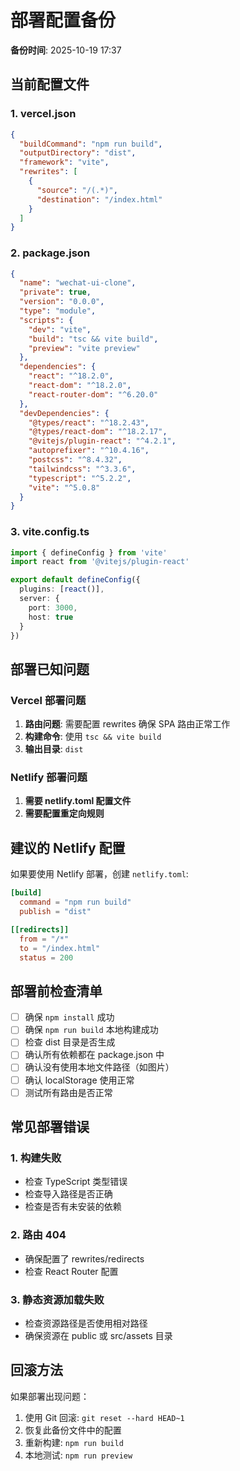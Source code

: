 # 部署配置备份

**备份时间**: 2025-10-19 17:37

## 当前配置文件

### 1. vercel.json
```json
{
  "buildCommand": "npm run build",
  "outputDirectory": "dist",
  "framework": "vite",
  "rewrites": [
    {
      "source": "/(.*)",
      "destination": "/index.html"
    }
  ]
}
```

### 2. package.json
```json
{
  "name": "wechat-ui-clone",
  "private": true,
  "version": "0.0.0",
  "type": "module",
  "scripts": {
    "dev": "vite",
    "build": "tsc && vite build",
    "preview": "vite preview"
  },
  "dependencies": {
    "react": "^18.2.0",
    "react-dom": "^18.2.0",
    "react-router-dom": "^6.20.0"
  },
  "devDependencies": {
    "@types/react": "^18.2.43",
    "@types/react-dom": "^18.2.17",
    "@vitejs/plugin-react": "^4.2.1",
    "autoprefixer": "^10.4.16",
    "postcss": "^8.4.32",
    "tailwindcss": "^3.3.6",
    "typescript": "^5.2.2",
    "vite": "^5.0.8"
  }
}
```

### 3. vite.config.ts
```typescript
import { defineConfig } from 'vite'
import react from '@vitejs/plugin-react'

export default defineConfig({
  plugins: [react()],
  server: {
    port: 3000,
    host: true
  }
})
```

## 部署已知问题

### Vercel 部署问题
1. **路由问题**: 需要配置 rewrites 确保 SPA 路由正常工作
2. **构建命令**: 使用 `tsc && vite build`
3. **输出目录**: `dist`

### Netlify 部署问题
1. **需要 netlify.toml 配置文件**
2. **需要配置重定向规则**

## 建议的 Netlify 配置

如果要使用 Netlify 部署，创建 `netlify.toml`:

```toml
[build]
  command = "npm run build"
  publish = "dist"

[[redirects]]
  from = "/*"
  to = "/index.html"
  status = 200
```

## 部署前检查清单

- [ ] 确保 `npm install` 成功
- [ ] 确保 `npm run build` 本地构建成功
- [ ] 检查 dist 目录是否生成
- [ ] 确认所有依赖都在 package.json 中
- [ ] 确认没有使用本地文件路径（如图片）
- [ ] 确认 localStorage 使用正常
- [ ] 测试所有路由是否正常

## 常见部署错误

### 1. 构建失败
- 检查 TypeScript 类型错误
- 检查导入路径是否正确
- 检查是否有未安装的依赖

### 2. 路由 404
- 确保配置了 rewrites/redirects
- 检查 React Router 配置

### 3. 静态资源加载失败
- 检查资源路径是否使用相对路径
- 确保资源在 public 或 src/assets 目录

## 回滚方法

如果部署出现问题：
1. 使用 Git 回滚: `git reset --hard HEAD~1`
2. 恢复此备份文件中的配置
3. 重新构建: `npm run build`
4. 本地测试: `npm run preview`
